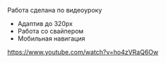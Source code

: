 Работа сделана по видеоуроку
 - Адаптив до 320px
 - Работа со свайпером
 - Мобильная навигация



https://www.youtube.com/watch?v=ho4zVRaQ6Ow
